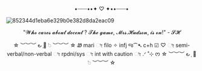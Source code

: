 <p align ="center">•┈┈┈••✦ ♡ ✦••┈┈┈•
</p>

![852344d1eba6e329b0e382d8da2eac09](https://github.com/user-attachments/assets/297fbcaf-3ad2-4248-94e8-774e93ea4555)



<p align ="center">"𝓦𝓱𝓸 𝓬𝓪𝓻𝓮𝓼 𝓪𝓫𝓸𝓾𝓽 𝓭𝓮𝓬𝓮𝓷𝓽 ? 𝓣𝓱𝓮 𝓰𝓪𝓶𝓮, 𝓜𝓻𝓼.𝓗𝓾𝓭𝓼𝓸𝓷, 𝓲𝓼 𝓸𝓷!" - 𝓢𝓗
</p>
<p align ="center">☆ ︶︶︶  ౿ ָ🔎 𞥊   ︶︶︶ ☆
Ꮺ  mari ೀ filo ✧ infj
જ⁀➴ c+h ☑  ♡  ೀ  semi-verbal/non-verbal  ೀ  rpdni/sys  ೀ int with caution  ೀ  .ᐟ ˚⊹ ᰔ
☆ ︶︶︶  ౿ ָ 🔎 𞥊   ︶︶︶ ☆  
</p>
